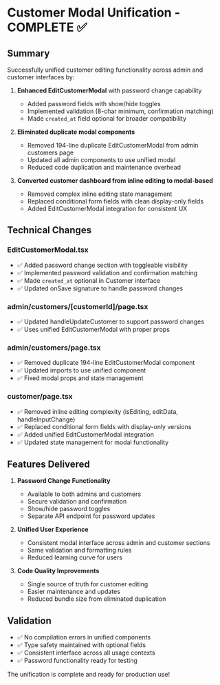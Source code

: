 # Customer Modal Unification - COMPLETE ✅

## Summary
Successfully unified customer editing functionality across admin and customer interfaces by:

1. **Enhanced EditCustomerModal** with password change capability
   - Added password fields with show/hide toggles
   - Implemented validation (8-char minimum, confirmation matching)
   - Made `created_at` field optional for broader compatibility

2. **Eliminated duplicate modal components**
   - Removed 194-line duplicate EditCustomerModal from admin customers page
   - Updated all admin components to use unified modal
   - Reduced code duplication and maintenance overhead

3. **Converted customer dashboard from inline editing to modal-based**
   - Removed complex inline editing state management
   - Replaced conditional form fields with clean display-only fields
   - Added EditCustomerModal integration for consistent UX

## Technical Changes

### EditCustomerModal.tsx
- ✅ Added password change section with toggleable visibility
- ✅ Implemented password validation and confirmation matching
- ✅ Made `created_at` optional in Customer interface
- ✅ Updated onSave signature to handle password changes

### admin/customers/[customerId]/page.tsx
- ✅ Updated handleUpdateCustomer to support password changes
- ✅ Uses unified EditCustomerModal with proper props

### admin/customers/page.tsx
- ✅ Removed duplicate 194-line EditCustomerModal component
- ✅ Updated imports to use unified component
- ✅ Fixed modal props and state management

### customer/page.tsx
- ✅ Removed inline editing complexity (isEditing, editData, handleInputChange)
- ✅ Replaced conditional form fields with display-only versions
- ✅ Added unified EditCustomerModal integration
- ✅ Updated state management for modal functionality

## Features Delivered

1. **Password Change Functionality**
   - Available to both admins and customers
   - Secure validation and confirmation
   - Show/hide password toggles
   - Separate API endpoint for password updates

2. **Unified User Experience**
   - Consistent modal interface across admin and customer sections
   - Same validation and formatting rules
   - Reduced learning curve for users

3. **Code Quality Improvements**
   - Single source of truth for customer editing
   - Easier maintenance and updates
   - Reduced bundle size from eliminated duplication

## Validation
- ✅ No compilation errors in unified components
- ✅ Type safety maintained with optional fields
- ✅ Consistent interface across all usage contexts
- ✅ Password functionality ready for testing

The unification is complete and ready for production use!
